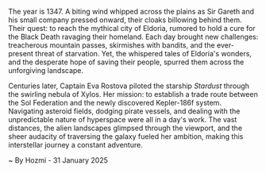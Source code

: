 
The year is 1347.  A biting wind whipped across the plains as Sir Gareth and his small company pressed onward, their cloaks billowing behind them.  Their quest: to reach the mythical city of Eldoria, rumored to hold a cure for the Black Death ravaging their homeland.  Each day brought new challenges: treacherous mountain passes, skirmishes with bandits, and the ever-present threat of starvation.  Yet, the whispered tales of Eldoria's wonders, and the desperate hope of saving their people, spurred them across the unforgiving landscape.

Centuries later, Captain Eva Rostova piloted the starship *Stardust* through the swirling nebula of Xylos.  Her mission: to establish a trade route between the Sol Federation and the newly discovered Kepler-186f system.  Navigating asteroid fields, dodging pirate vessels, and dealing with the unpredictable nature of hyperspace were all in a day's work.  The vast distances, the alien landscapes glimpsed through the viewport, and the sheer audacity of traversing the galaxy fueled her ambition, making this interstellar journey a constant adventure.

~ By Hozmi - 31 January 2025
